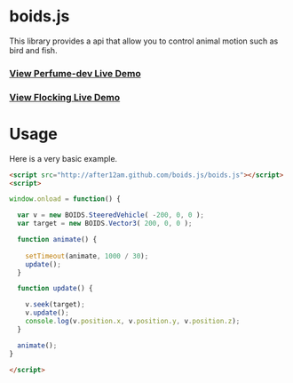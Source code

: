 <h1>boids.js</h1>

This library provides a api that allow you to control animal motion such as bird and fish.

<h3><a href="http://after12am.github.com/boids.js/perfume-dev.html">View Perfume-dev Live Demo</a></h3>
<h3><a href="http://after12am.github.com/boids.js/birds.html">View Flocking Live Demo</a></h3>

<h1>Usage</h1>

Here is a very basic example.

```html
<script src="http://after12am.github.com/boids.js/boids.js"></script>
<script>

window.onload = function() {

  var v = new BOIDS.SteeredVehicle( -200, 0, 0 );
  var target = new BOIDS.Vector3( 200, 0, 0 );

  function animate() {
    
    setTimeout(animate, 1000 / 30);
    update();
  }

  function update() {

    v.seek(target);
    v.update();
    console.log(v.position.x, v.position.y, v.position.z);
  }

  animate();
}
  
</script>
```
